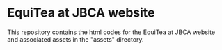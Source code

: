 # EquiTea at JBCA website

This repository contains the html codes for the EquiTea at JBCA website and associated assets in the "assets" directory. 
